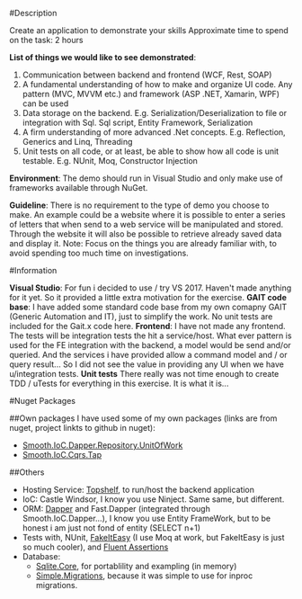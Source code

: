 #Description

Create an application to demonstrate your skills
Approximate time to spend on the task: 2 hours

**List of things we would like to see demonstrated**:
1) Communication between backend and frontend (WCF, Rest, SOAP)
2) A fundamental understanding of how to make and organize UI code. Any pattern (MVC, MVVM etc.) and framework (ASP .NET, Xamarin, WPF) can be used
3) Data storage on the backend. E.g. Serialization/Deserialization to file or integration with Sql. Sql script, Entity Framework, Serialization
4) A firm understanding of more advanced .Net concepts. E.g. Reflection, Generics and Linq, Threading
5) Unit tests on all code, or at least, be able to show how all code is unit testable. E.g. NUnit, Moq, Constructor Injection

**Environment**: The demo should run in Visual Studio and only make use of frameworks available through NuGet.

**Guideline**: There is no requirement to the type of demo you choose to make. An example could be a
website where it is possible to enter a series of letters that when send to a web service will be manipulated
and stored. Through the website it will also be possible to retrieve already saved data and display it.
Note: Focus on the things you are already familiar with, to avoid spending too much time on investigations.


#Information

**Visual Studio**: For fun i decided to use / try VS 2017. Haven't made anything for it yet. So it provided a little extra motivation for the exercise.
**GAIT code base**: I have added some standard code base from my own comapny GAIT (Generic Automation and IT), just to simplify the work. No unit tests are included for the Gait.x code here.
**Frontend**: I have not made any frontend. The tests will be integration tests the hit a service/host. What ever pattern is used for the FE integration with the backend, a model would be send and/or queried. And the services i have provided allow a command model and / or query result... So I did not see the value in providing any UI when we have u/integration tests.
**Unit tests** There really was not time enough to create TDD / uTests for everything in this exercise. It is what it is...


#Nuget Packages

##Own packages
I have used some of my own packages (links are from nuget, project linkts to github in nuget):
* [Smooth.IoC.Dapper.Repository.UnitOfWork](https://www.nuget.org/packages/Smooth.IoC.Dapper.Repository.UnitOfWork/)
* [Smooth.IoC.Cqrs.Tap](https://www.nuget.org/packages/Smooth.IoC.Cqrs.Tap/)

##Others
* Hosting Service: [Topshelf](https://www.nuget.org/packages/Topshelf/), to run/host the backend application
* IoC: Castle Windsor, I know you use Ninject. Same same, but different.
* ORM: [Dapper](https://www.nuget.org/packages/Dapper/) and Fast.Dapper (integrated through Smooth.IoC.Dapper...), I know you use Entity FrameWork, but to be honest i am just not fond of entity (SELECT n+1)
* Tests with, NUnit, [FakeItEasy](https://www.nuget.org/packages/FakeItEasy/) (I use Moq at work, but FakeItEasy is just so much cooler), and [Fluent Assertions](https://www.nuget.org/packages/FluentAssertions/)
* Database: 
    * [Sqlite.Core](https://www.nuget.org/packages/System.Data.SQLite.Core/), for portablility and exampling (in memory)
    * [Simple.Migrations](https://www.nuget.org/packages/Simple.Migrations/), because it was simple to use for inproc migrations.




